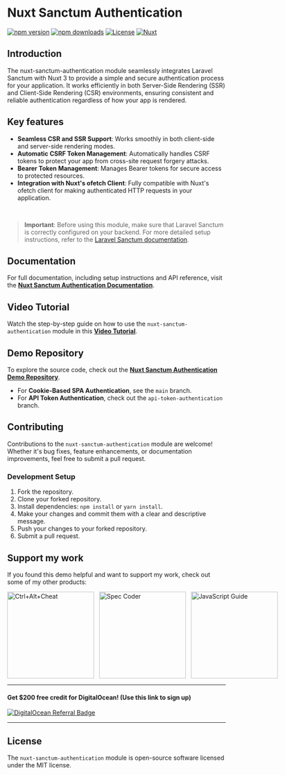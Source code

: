 # Nuxt Sanctum Authentication

[![npm version][npm-version-src]][npm-version-href]
[![npm downloads][npm-downloads-src]][npm-downloads-href]
[![License][license-src]][license-href]
[![Nuxt][nuxt-src]][nuxt-href]

<!-- Badges -->

[npm-version-src]: https://img.shields.io/npm/v/@qirolab/nuxt-sanctum-authentication/latest.svg?style=flat&colorA=18181B&colorB=28CF8D
[npm-version-href]: https://npmjs.com/package/@qirolab/nuxt-sanctum-authentication
[npm-downloads-src]: https://img.shields.io/npm/dm/@qirolab/nuxt-sanctum-authentication.svg?style=flat&colorA=18181B&colorB=28CF8D
[npm-downloads-href]: https://npmjs.com/package/@qirolab/nuxt-sanctum-authentication
[license-src]: https://img.shields.io/npm/l/@qirolab/nuxt-sanctum-authentication.svg?style=flat&colorA=18181B&colorB=28CF8D
[license-href]: https://npmjs.com/package/@qirolab/nuxt-sanctum-authentication
[nuxt-src]: https://img.shields.io/badge/Nuxt-18181B?logo=nuxt.js
[nuxt-href]: https://nuxt.com/modules/nuxt-sanctum-authentication


## **Introduction**

The nuxt-sanctum-authentication module seamlessly integrates Laravel Sanctum
with Nuxt 3 to provide a simple and secure authentication process for your
application. It works efficiently in both Server-Side Rendering (SSR) and
Client-Side Rendering (CSR) environments, ensuring consistent and reliable
authentication regardless of how your app is rendered.


## Key features

- **Seamless CSR and SSR Support**: Works smoothly in both client-side and server-side rendering modes.
- **Automatic CSRF Token Management**: Automatically handles CSRF tokens to protect your app from cross-site request forgery attacks.
- **Bearer Token Management**: Manages Bearer tokens for secure access to protected resources.
- **Integration with Nuxt's ofetch Client**: Fully compatible with Nuxt's ofetch client for making authenticated HTTP requests in your application.

<br />

> **Important**: Before using this module, make sure that Laravel Sanctum is correctly configured on your backend. For more detailed setup instructions, refer to the [Laravel Sanctum documentation](https://laravel.com/docs/11.x/sanctum).

## Documentation

For full documentation, including setup instructions and API reference, visit the **[Nuxt Sanctum Authentication Documentation](https://qirolab.github.io/nuxt-sanctum-authentication/)**.

## Video Tutorial

Watch the step-by-step guide on how to use the `nuxt-sanctum-authentication` module in this **[Video Tutorial](https://www.youtube.com/watch?v=CLjd0_o67OA)**.

## Demo Repository

To explore the source code, check out the **[Nuxt Sanctum Authentication Demo Repository](https://github.com/qirolab/nuxt-sanctum-authentication-demo)**.
- For **Cookie-Based SPA Authentication**, see the `main` branch.
- For **API Token Authentication**, check out the `api-token-authentication` branch.


## Contributing

Contributions to the `nuxt-sanctum-authentication` module are welcome! Whether it's bug fixes, feature enhancements, or documentation improvements, feel free to submit a pull request.

### Development Setup

1. Fork the repository.
2. Clone your forked repository.
3. Install dependencies: `npm install` or `yarn install`.
4. Make your changes and commit them with a clear and descriptive message.
5. Push your changes to your forked repository.
6. Submit a pull request.


## Support my work

If you found this demo helpful and want to support my work, check out some of my other products:

<div style="display:flex;">
  <a href="https://qirolab.com/ctrl-alt-cheat" title="Ctrl+Alt+Cheat - The Ultimate Cheat Sheets at Your Fingertips">
    <img width="200" src="https://i.imgur.com/6igLwXU.png" alt="Ctrl+Alt+Cheat" />
  </a>
  &nbsp;&nbsp;&nbsp;
  <a href="https://qirolab.com/spec-coder" title="Spec Coder: AI-Powered VS Code Extension">
     <img width="200" src="https://i.imgur.com/zHSNlJu.png" alt="Spec Coder" />
  </a>
  &nbsp;&nbsp;&nbsp;
  <a href="https://qirolab.gumroad.com/l/javascript-from-es2015-to-es2023" title="JavaScript: A Comprehensive Guide from ES2015 to ES2023 - eBook">
      <img width="200" src="https://i.imgur.com/vXnJAul.png" alt="JavaScript Guide" />
  </a>
</div>


---

#### Get $200 free credit for DigitalOcean! (Use this link to sign up)

[![DigitalOcean Referral
Badge](https://web-platforms.sfo2.cdn.digitaloceanspaces.com/WWW/Badge%201.svg)](https://www.digitalocean.com/?refcode=e740238537d0&utm_campaign=Referral_Invite&utm_medium=Referral_Program&utm_source=badge)


---

## License

The `nuxt-sanctum-authentication` module is open-source software licensed under the MIT license.
